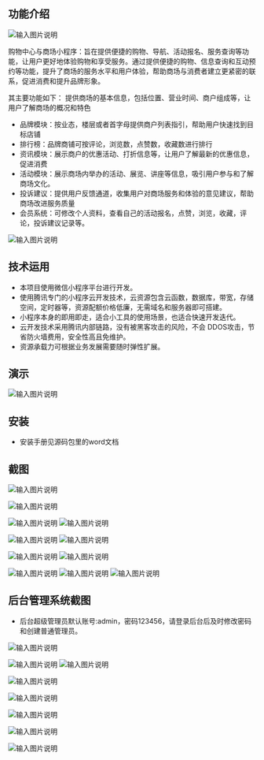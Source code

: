 ## 功能介绍 

 ![输入图片说明](demo/%E4%BA%8C%E7%BB%B4%E7%A0%81.png)

 购物中心与商场小程序：旨在提供便捷的购物、导航、活动报名、服务查询等功能，让用户更好地体验购物和享受服务。通过提供便捷的购物、信息查询和互动预约等功能，提升了商场的服务水平和用户体验，帮助商场与消费者建立更紧密的联系，促进消费和提升品牌形象。

其主要功能如下：
提供商场的基本信息，包括位置、营业时间、商户组成等，让用户了解商场的概况和特色
- 品牌模块：按业态，楼层或者首字母提供商户列表指引，帮助用户快速找到目标店铺 
- 排行榜：品牌商铺可按评论，浏览数，点赞数，收藏数进行排行
- 资讯模块：展示商户的优惠活动、打折信息等，让用户了解最新的优惠信息，促进消费
- 活动模块：展示商场内举办的活动、展览、讲座等信息，吸引用户参与和了解商场文化。
- 投诉建议：提供用户反馈通道，收集用户对商场服务和体验的意见建议，帮助商场改进服务质量
- 会员系统：可修改个人资料，查看自己的活动报名，点赞，浏览，收藏，评论，投诉建议记录等。

![输入图片说明](demo/%E5%95%86%E5%9C%BA%E5%B0%8F%E7%A8%8B%E5%BA%8F%E5%AE%89%E8%A3%85%E4%BD%BF%E7%94%A8%E6%89%8B%E5%86%8C%20(2).jpg)

## 技术运用
- 本项目使用微信小程序平台进行开发。
- 使用腾讯专门的小程序云开发技术，云资源包含云函数，数据库，带宽，存储空间，定时器等，资源配额价格低廉，无需域名和服务器即可搭建。
- 小程序本身的即用即走，适合小工具的使用场景，也适合快速开发迭代。
- 云开发技术采用腾讯内部链路，没有被黑客攻击的风险，不会 DDOS攻击，节省防火墙费用，安全性高且免维护。
- 资源承载力可根据业务发展需要随时弹性扩展。  

 

## 演示 

 ![输入图片说明](demo/%E4%BA%8C%E7%BB%B4%E7%A0%81.png)

## 安装

- 安装手册见源码包里的word文档
 


## 截图

![输入图片说明](demo/0%E9%A6%96%E9%A1%B5.png)

![输入图片说明](demo/1%E6%A5%BC%E5%B1%82.png)

![输入图片说明](demo/3%E9%A6%96%E5%AD%97%E6%AF%8D.png)
 ![输入图片说明](demo/4%E8%AF%A6%E6%83%85.png)


![输入图片说明](demo/5%E6%8E%92%E8%A1%8C.png)
![输入图片说明](demo/6%E6%B4%BB%E5%8A%A8.png)


![输入图片说明](demo/7%E6%B4%BB%E5%8A%A8%E8%AF%A6%E6%83%85.png)
![输入图片说明](demo/8%E6%88%91%E7%9A%84.png)

![输入图片说明](demo/9%E6%8A%A5%E5%90%8D.png) 
![输入图片说明](demo/10%E6%88%91%E7%9A%84%E6%B4%BB%E5%8A%A8.png)
![输入图片说明](demo/11%E6%88%91%E7%9A%84%E7%82%B9%E8%B5%9E.png)


## 后台管理系统截图 
- 后台超级管理员默认账号:admin，密码123456，请登录后台后及时修改密码和创建普通管理员。

![输入图片说明](demo/80%E7%AE%A1%E7%90%86%E9%A6%96%E9%A1%B5.png)


![输入图片说明](demo/81%E5%90%8E%E5%8F%B0-%E5%88%86%E7%B1%BB.png)
![输入图片说明](demo/82%E5%90%8E%E5%8F%B0-%E5%BA%97%E9%93%BA.png)

![输入图片说明](demo/83%E5%90%8E%E5%8F%B0-%E8%BD%AE%E6%92%AD%E5%9B%BE.png)

![输入图片说明](demo/84%E5%90%8E%E5%8F%B0-%E6%B4%BB%E5%8A%A8.png)


![输入图片说明](demo/86%E5%90%8E%E5%8F%B0-%E6%B4%BB%E5%8A%A8%E5%90%8D%E5%8D%95.png)


![输入图片说明](demo/87%E5%90%8E%E5%8F%B0-%E8%B5%84%E8%AE%AF.png)

![输入图片说明](demo/88%E5%90%8E%E5%8F%B0-%E7%AE%A1%E7%90%86%E5%91%98.png)




